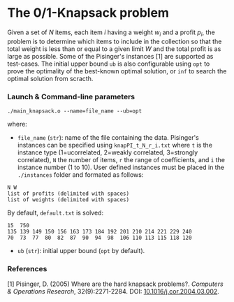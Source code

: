 # The 0/1-Knapsack problem

Given a set of $N$ items, each item $i$ having a weight ${w_i}$ and a profit ${p_i}$, the problem is to determine which items to include in the collection so that the total weight is less than or equal to a given limit $W$ and the total profit is as large as possible. Some of the Pisinger's instances [1] are supported as test-cases. The initial upper bound `ub` is also configurable using `opt` to prove the optimality of the best-known optimal solution, or `inf` to search the optimal solution from scracth.

### Launch & Command-line parameters

```
./main_knapsack.o --name=file_name --ub=opt
```
where:
- `file_name` (`str`): name of the file containing the data. Pisinger's instances can be specified using `knapPI_t_N_r_i.txt` where `t` is the instance type (1=ucorrelated, 2=weakly correlated, 3=strongly correlated), `N` the number of items, `r` the range of coefficients, and `i` the instance number ($1$ to $10$). User defined instances must be placed in the `./instances` folder and formated as follows:
```
N W
list of profits (delimited with spaces)
list of weights (delimited with spaces)
```
By default, `default.txt` is solved:
<!--
"default.txt" corresponds to instance "p07" of:
https://people.sc.fsu.edu/~jburkardt/datasets/knapsack_01/knapsack_01.html
-->
```
15  750
135 139 149 150 156 163 173 184 192 201 210 214 221 229 240
70  73  77  80  82  87  90  94  98  106 110 113 115 118 120
```
- `ub` (`str`): initial upper bound (`opt` by default).

### References

[1] Pisinger, D. (2005) Where are the hard knapsack problems?. *Computers & Operations Research*, 32(9):2271-2284. DOI: [10.1016/j.cor.2004.03.002](https://doi.org/10.1016/j.cor.2004.03.002).
